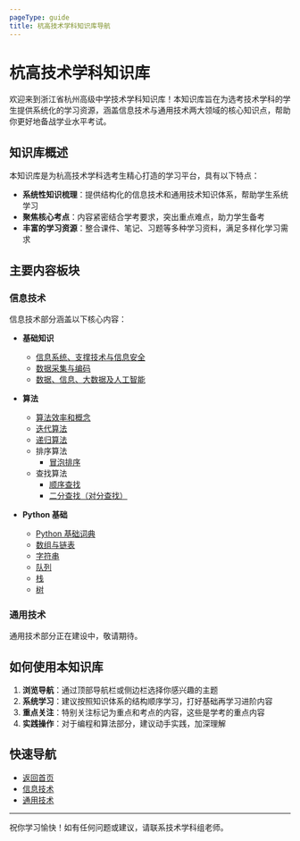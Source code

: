 ```yaml
---
pageType: guide
title: 杭高技术学科知识库导航
---
```


# 杭高技术学科知识库

欢迎来到浙江省杭州高级中学技术学科知识库！本知识库旨在为选考技术学科的学生提供系统化的学习资源，涵盖信息技术与通用技术两大领域的核心知识点，帮助你更好地备战学业水平考试。

## 知识库概述

本知识库是为杭高技术学科选考生精心打造的学习平台，具有以下特点：

- **系统性知识梳理**：提供结构化的信息技术和通用技术知识体系，帮助学生系统学习
- **聚焦核心考点**：内容紧密结合学考要求，突出重点难点，助力学生备考
- **丰富的学习资源**：整合课件、笔记、习题等多种学习资料，满足多样化学习需求

## 主要内容板块

### 信息技术

信息技术部分涵盖以下核心内容：

- **基础知识**
  - [信息系统、支撑技术与信息安全](/information-technology/basic-knowledge/information-systems-support-security)
  - [数据采集与编码](/information-technology/basic-knowledge/data-acquisition-encoding)
  - [数据、信息、大数据及人工智能](/information-technology/basic-knowledge/data-information-bigdata-ai)

- **算法**
  - [算法效率和概念](/information-technology/algorithms/efficiency)
  - [迭代算法](/information-technology/algorithms/iteration)
  - [递归算法](/information-technology/algorithms/recursion)
  - 排序算法
    - [冒泡排序](/information-technology/algorithms/sorting/bubble-sort)
  - 查找算法
    - [顺序查找](/information-technology/algorithms/searching/sequential-search)
    - [二分查找（对分查找）](/information-technology/algorithms/searching/binary-search)

- **Python 基础**
  - [Python 基础词典](/information-technology/python-basics/dictionary)
  - [数组与链表](/information-technology/python-basics/arrays)
  - [字符串](/information-technology/python-basics/strings)
  - [队列](/information-technology/python-basics/queues)
  - [栈](/information-technology/python-basics/stacks)
  - [树](/information-technology/python-basics/trees)

### 通用技术

通用技术部分正在建设中，敬请期待。

## 如何使用本知识库

1. **浏览导航**：通过顶部导航栏或侧边栏选择你感兴趣的主题
2. **系统学习**：建议按照知识体系的结构顺序学习，打好基础再学习进阶内容
3. **重点关注**：特别关注标记为重点和考点的内容，这些是学考的重点内容
4. **实践操作**：对于编程和算法部分，建议动手实践，加深理解

## 快速导航

- [返回首页](/)
- [信息技术](/information-technology/basic-knowledge/information-systems-support-security)
- [通用技术](/general-technology/)

---

祝你学习愉快！如有任何问题或建议，请联系技术学科组老师。
